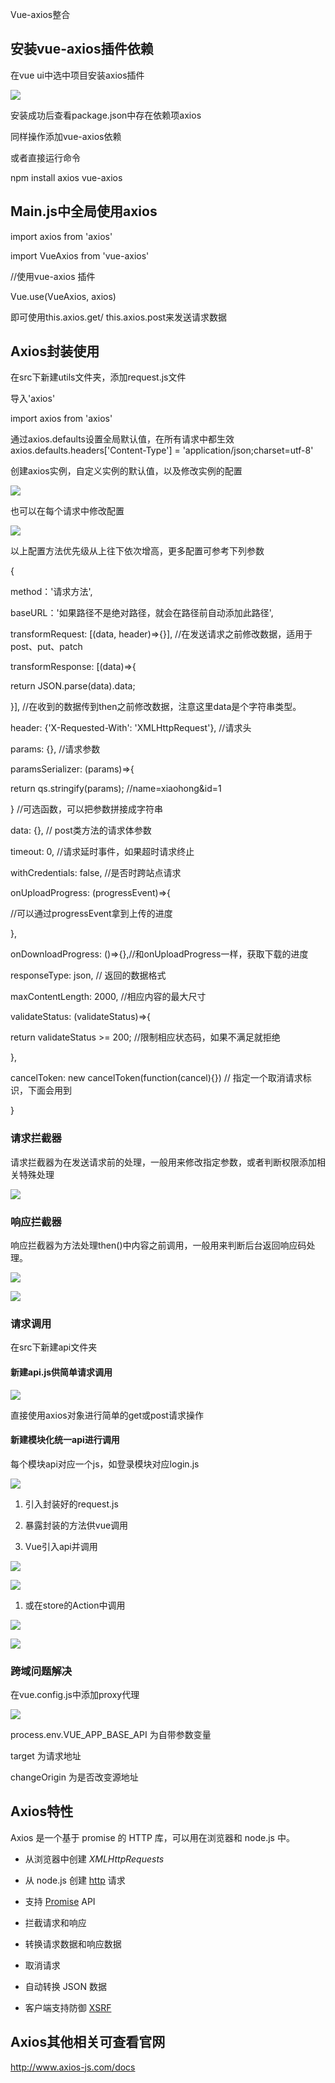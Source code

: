 Vue-axios整合

安装vue-axios插件依赖
---------------------

在vue ui中选中项目安装axios插件

![](media/7e0947968b58e009f5f8b082565c8278.png)

安装成功后查看package.json中存在依赖项axios

同样操作添加vue-axios依赖

或者直接运行命令

npm install axios vue-axios

Main.js中全局使用axios
----------------------

import axios from 'axios'

import VueAxios from 'vue-axios'

//使用vue-axios 插件

Vue.use(VueAxios, axios)

即可使用this.axios.get/ this.axios.post来发送请求数据

Axios封装使用
-------------

在src下新建utils文件夹，添加request.js文件

导入'axios'

import axios from 'axios'

通过axios.defaults设置全局默认值，在所有请求中都生效axios.defaults.headers['Content-Type'] = 'application/json;charset=utf-8'

创建axios实例，自定义实例的默认值，以及修改实例的配置

![](media/e4389168b61f4e2c834b7d2a566830a3.png)

也可以在每个请求中修改配置

![](media/e487e46d3308f907d0e493a0233eb216.png)

以上配置方法优先级从上往下依次增高，更多配置可参考下列参数

{

method：'请求方法',

baseURL：'如果路径不是绝对路径，就会在路径前自动添加此路径',

transformRequest: [(data, header)=\>{}],
//在发送请求之前修改数据，适用于post、put、patch

transformResponse: [(data)=\>{

return JSON.parse(data).data;

}], //在收到的数据传到then之前修改数据，注意这里data是个字符串类型。

header: {'X-Requested-With': 'XMLHttpRequest'}, //请求头

params: {}, //请求参数

paramsSerializer: (params)=\>{

return qs.stringify(params); //name=xiaohong&id=1

} //可选函数，可以把参数拼接成字符串

data: {}, // post类方法的请求体参数

timeout: 0, //请求延时事件，如果超时请求终止

withCredentials: false, //是否时跨站点请求

onUploadProgress: (progressEvent)=\>{

//可以通过progressEvent拿到上传的进度

},

onDownloadProgress: ()=\>{},//和onUploadProgress一样，获取下载的进度

responseType: json, // 返回的数据格式

maxContentLength: 2000, //相应内容的最大尺寸

validateStatus: (validateStatus)=\>{

return validateStatus \>= 200; //限制相应状态码，如果不满足就拒绝

},

cancelToken: new cancelToken(function(cancel){}) //
指定一个取消请求标识，下面会用到

}

### 请求拦截器

请求拦截器为在发送请求前的处理，一般用来修改指定参数，或者判断权限添加相关特殊处理

![](media/e7d13f91ec5a7cf4f0e735f6c70d85d2.png)

### 响应拦截器

响应拦截器为方法处理then()中内容之前调用，一般用来判断后台返回响应码处理。

![](media/f982a3fd5e2bb4f236bb0e52b62e19d1.png)

![](media/b6aa8efccbcd00e747ff0ad3c4750495.png)

### 请求调用

在src下新建api文件夹

#### 新建api.js供简单请求调用

![](media/a9f95fd58180df2511f9359ff94751c4.png)

直接使用axios对象进行简单的get或post请求操作

#### 新建模块化统一api进行调用

每个模块api对应一个js，如登录模块对应login.js

![](media/4a1e8b1aac94c87a8898f91c0870397a.png)

1.  引入封装好的request.js

2.  暴露封装的方法供vue调用

3.  Vue引入api并调用

![](media/a744fc38af5051d564f8938868098874.png)

![](media/2f73aa02a7a415808741f8885f6caf1d.png)

1.  或在store的Action中调用

![](media/35ad5c9879bfac645ee0f996c18e0427.png)

![](media/8b69c92daa673132d5a96e76613dfd3c.png)

### 跨域问题解决

在vue.config.js中添加proxy代理

![](media/98edb51224e0ece71b412381540d54e7.png)

process.env.VUE_APP_BASE_API 为自带参数变量

target 为请求地址

changeOrigin 为是否改变源地址

Axios特性
---------

Axios 是一个基于 promise 的 HTTP 库，可以用在浏览器和 node.js 中。

-   从浏览器中创建 *XMLHttpRequests*

-   从 node.js 创建 [http](http://nodejs.org/api/http.html) 请求

-   支持 [Promise](https://developer.mozilla.org/en-US/docs/Web/JavaScript/Reference/Global_Objects/Promise) API

-   拦截请求和响应

-   转换请求数据和响应数据

-   取消请求

-   自动转换 JSON 数据

-   客户端支持防御 [XSRF](http://en.wikipedia.org/wiki/Cross-site_request_forgery)

Axios其他相关可查看官网
-----------------------

<http://www.axios-js.com/docs>
